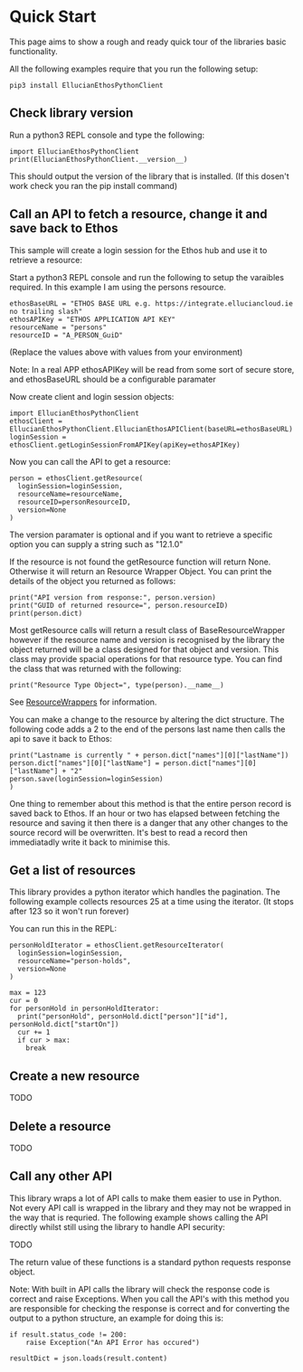 # Quick Start

This page aims to show a rough and ready quick tour of the libraries basic functionality.

All the following examples require that you run the following setup:

```
pip3 install EllucianEthosPythonClient
```

## Check library version

Run a python3 REPL console and type the following:

```
import EllucianEthosPythonClient
print(EllucianEthosPythonClient.__version__)
```
This should output the version of the library that is installed. (If this dosen't work check you ran the pip install command)

## Call an API to fetch a resource, change it and save back to Ethos

This sample will create a login session for the Ethos hub and use it to retrieve a resource:

Start a python3 REPL console and run the following to setup the varaibles required. In this example I am using the 
persons resource.
 
```
ethosBaseURL = "ETHOS BASE URL e.g. https://integrate.elluciancloud.ie no trailing slash"
ethosAPIKey = "ETHOS APPLICATION API KEY"
resourceName = "persons"
resourceID = "A_PERSON_GuiD"
```
(Replace the values above with values from your environment)

Note: In a real APP ethosAPIKey will be read from some sort of secure store, and ethosBaseURL should be a configurable 
paramater

Now create client and login session objects:
```
import EllucianEthosPythonClient
ethosClient = EllucianEthosPythonClient.EllucianEthosAPIClient(baseURL=ethosBaseURL)
loginSession = ethosClient.getLoginSessionFromAPIKey(apiKey=ethosAPIKey)
```

Now you can call the API to get a resource:
```
person = ethosClient.getResource(
  loginSession=loginSession,
  resourceName=resourceName,
  resourceID=personResourceID,
  version=None
)
```
The version paramater is optional and if you want to retrieve a specific option you can supply a string such as "12.1.0"

If the resource is not found the getResource function will return None.
Otherwise it will return an Resource Wrapper Object. You can print the details of the object you returned as follows:

```
print("API version from response:", person.version)
print("GUID of returned resource=", person.resourceID)
print(person.dict)
```

Most getResource calls will return a result class of BaseResourceWrapper however if the resource name and version is 
recognised by the library the object returned will be a class designed for that object and version. This class may provide 
spacial operations for that resource type. You can find the class that was returned with the following:

```
print("Resource Type Object=", type(person).__name__)
```
                          
See [ResourceWrappers](/EllucianEthosPythonClient/ResourceWrappers/README.md) for information.

You can make a change to the resource by altering the dict structure. The following code adds a 2 to the end of the
persons last name then calls the api to save it back to Ethos:
```
print("Lastname is currently " + person.dict["names"][0]["lastName"])
person.dict["names"][0]["lastName"] = person.dict["names"][0]["lastName"] + "2"
person.save(loginSession=loginSession)
)
```

One thing to remember about this method is that the entire person record is saved back to Ethos. If an hour or two has
elapsed between fetching the resource and saving it then there is a danger that any other changes to the source record
will be overwritten. It's best to read a record then immediatadly write it back to minimise this.

## Get a list of resources

This library provides a python iterator which handles the pagination. The following example collects
resources 25 at a time using the iterator. (It stops after 123 so it won't run forever) 

You can run this in the REPL:
```
personHoldIterator = ethosClient.getResourceIterator(
  loginSession=loginSession,
  resourceName="person-holds",
  version=None
)

max = 123
cur = 0
for personHold in personHoldIterator:
  print("personHold", personHold.dict["person"]["id"], personHold.dict["startOn"])
  cur += 1
  if cur > max:
    break
```

## Create a new resource

TODO

## Delete a resource

TODO

## Call any other API

This library wraps a lot of API calls to make them easier to use in Python. Not every API call is wrapped in the library
and they may not be wrapped in the way that is requried. The following example shows calling the API directly whilst
still using the library to handle API security: 

TODO

The return value of these functions is a standard python requests response object.

Note: With built in API calls the library will check the response code is correct and raise Exceptions. When you call
the API's with this method you are responsible for checking the response is correct and for converting the output to a 
python structure, an example for doing this is:

```
if result.status_code != 200:
    raise Exception("An API Error has occured")

resultDict = json.loads(result.content)

```


